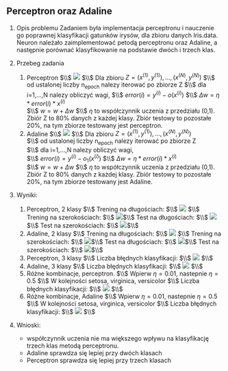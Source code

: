 ## Perceptron oraz Adaline
1. Opis problemu
Zadaniem była implementacja perceptronu i nauczenie go poprawnej klasyfikacji gatunków irysów, dla zbioru danych Iris.data. Neuron należało zaimplementować petodą perceptronu oraz Adaline, a następnie porównać klasyfikowanie na podstawie dwóch i trzech klas.
2. Przebeg zadania
   1. Perceptron 
         $\\$ 
         ![](schematPerceptron.png)
         $\\$ 
         Dla zbioru 
         $Z = {(x^(1),y^(1)),...,(x^(N),y^(N))}$  $\\$ 
         od ustalonej liczby n<sub>epoch</sub> nalezy iterować po zbiorze Z  $\\$ 
         dla i=1,...,N nalezy obliczyć wagi,  $\\$ 
         $error(i)=y^(i)-o(x^(i))$ $\\$ $\Delta w = \eta * error(i)*x^(i)$  
         $\\$ 
         $w=w+\Delta w$
         $\\$ $\eta$ to współczynnik uczenia z przedziału (0,1). Zbiór Z to 80% danych z każdej klasy. Zbiór testowy to pozostałe 20%, na tym zbiorze testowany jest perceptron.
   2. Adaline
         $\\$ 
         ![](schematAdaline.png)
         $\\$ 
         Dla zbioru 
         $Z = {(x^(1),y^(1)),...,(x^(N),y^(N))}$  
         $\\$ 
         od ustalonej liczby n<sub>epoch</sub> nalezy iterować po zbiorze Z  
         $\\$ 
         dla i=1,...,N nalezy obliczyć wagi,  
         $\\$ 
         $error(i)=y^(i)-o_1(x^(i))$ $\\$ $\Delta w = \eta * error(i)*x^(i)$  
         $\\$ 
         $w=w+\Delta w$
         $\\$ 
         $\eta$ to współczynnik uczenia z przedziału (0,1). Zbiór Z to 80% danych z każdej klasy. Zbiór testowy to pozostałe 20%, na tym zbiorze testowany jest Adaline.
         
3. Wyniki:
   1. Perceptron, 2 klasy $\\$
   Trening na długościach: $\\$
   ![](perceptronLL.png)    $\\$
   Trening na szerokościach: $\\$
   ![](perceptronWW.png)$\\$
   Test na długościach: $\\$
   ![](lengths.png)$\\$
   Test na szerokościach: $\\$
   ![](widths.png)$\\$
   2. Adaline,  2 klasy $\\$
   Trening na długościach: $\\$
   ![](adalineLL.png)    $\\$
   Trening na szerokościach: $\\$
   ![](adalineWW.png)$\\$
   Test na długościach: $\\$
   ![](alengths.png)$\\$
   Test na szerokościach: $\\$
   ![](awidths.png)$\\$
   3. Perceptron, 3 klasy $\\$
   Liczba błędnych klasyfikacji: $\\$
   ![](3klasy.png)    $\\$
   4. Adaline, 3 klasy $\\$
   Liczba błędnych klasyfikacji: $\\$
   ![](3klasyada.png)    $\\$
   5. Różne kombinacje, perceptron. $\\$
   Wpierw $\eta = 0.01$, nastepnie $\eta = 0.5$  $\\$
   W kolejności setosa, virginica, versicolor $\\$
   Liczba błędnych klasyfikacji: $\\$
   ![](podsumowaniePerceptron.png)    $\\$
   6. Różne kombinacje, Adaline $\\$
   Wpierw $\eta = 0.01$, nastepnie $\eta = 0.5$  $\\$
   W kolejności setosa, virginica, versicolor $\\$
   Liczba błędnych klasyfikacji: $\\$
   ![](podsumowanieAdaline.png)    $\\$
4. Wnioski:
   - współczynnik uczenia nie ma większego wpływu na klasyfikację trzech klas metodą perceptronu.
   - Adaline sprawdza się lepiej przy dwóch klasach
   - Perceptron sprawdza się lepiej przy trzech klasach